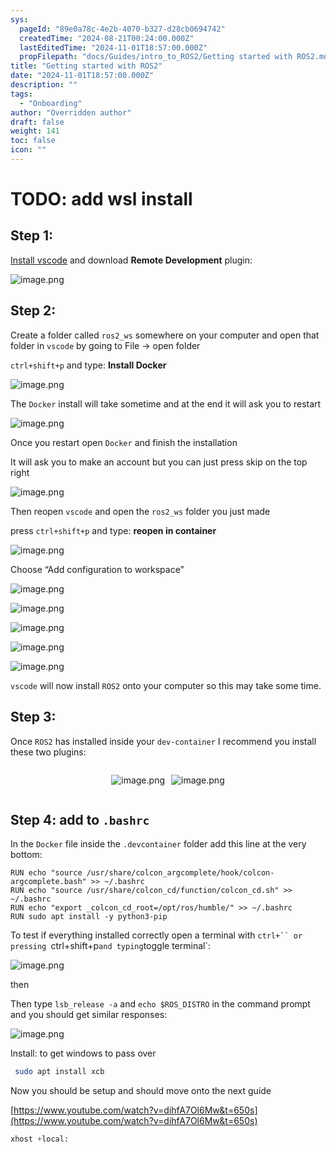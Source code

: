 ```yaml
---
sys:
  pageId: "89e0a78c-4e2b-4070-b327-d28cb0694742"
  createdTime: "2024-08-21T00:24:00.000Z"
  lastEditedTime: "2024-11-01T18:57:00.000Z"
  propFilepath: "docs/Guides/intro_to_ROS2/Getting started with ROS2.md"
title: "Getting started with ROS2"
date: "2024-11-01T18:57:00.000Z"
description: ""
tags:
  - "Onboarding"
author: "Overridden author"
draft: false
weight: 141
toc: false
icon: ""
---
```


# TODO: add wsl install

## Step 1:

[Install vscode](https://code.visualstudio.com/download) and download **Remote Development** plugin:

![image.png](https://prod-files-secure.s3.us-west-2.amazonaws.com/d518164a-d88e-44d1-a4ee-3adb3bd8bce0/efb52993-1881-4a40-b95e-6f020334f022/image.png?X-Amz-Algorithm=AWS4-HMAC-SHA256&X-Amz-Content-Sha256=UNSIGNED-PAYLOAD&X-Amz-Credential=ASIAZI2LB466VOZB2UOW%2F20250330%2Fus-west-2%2Fs3%2Faws4_request&X-Amz-Date=20250330T022437Z&X-Amz-Expires=3600&X-Amz-Security-Token=IQoJb3JpZ2luX2VjEBoaCXVzLXdlc3QtMiJGMEQCIB2eg%2FZgyRiZU7uUvDLI5c5idKmIR4Bimt7L6ImK0WgeAiBw06INZU99PEMZg8%2B9Kzhvt%2FbR3HRv6fvxh4r8gl51kCqIBAiD%2F%2F%2F%2F%2F%2F%2F%2F%2F%2F8BEAAaDDYzNzQyMzE4MzgwNSIMBejYLf34OPfLgW7OKtwDzYUkFqiDrCANG251XeAiRi%2B7amlbUl%2FPggHdXPvrAnuhe4X5Bunoa4doIEmlP17ozacPVT%2FMKWN41sUD%2BCf83F30ADXpavKpdsCHprhilrT%2BOLy97OyJ%2F2K28aUeCSr9lP3fOW84hOczs4uOBpewLdROWjtZkRdEfa2p%2FRaFPOZqKp%2BhuJloqfGMOJq%2FEYhwfGqZ1Rvo12c0IHXpIJCt6Cyt%2FuyIwdxTIR77pN1zeTCNh3s6O0VHz94z2nme%2BbnLG8mytH%2B0sk%2FC8LNMO9Zw289kddF4PBvBYjF2ZnX1vTp%2B4ak33C9xsXGfWxpfyZ8FEDgngDDfov92OtDMrpXHhMDucMznTtYqmstZn6RKZ7VgBuaM3x85V8rE7o7YpIg%2B5%2FauiS2wEXaEtqixWb3cjVhP8Cgzj0haLxCHOsbYUhkjCAD2XXwhOjiSZUY%2Fi3GNKE%2Fmk3f2nIL4NIXyiRsEQZJV3wgx2xWddsV%2FknNbnzocWcTaIJKj2VEvVaL5PtR2geS30XXtlpJMiD9eyF2Ibo2BAGiXbPArBtXryW8eQ7eAn9F9sPDTx5Ey%2BSgzti8g7AjgPJ25vGDyXtT%2B7s3PQ6GaNIFvR9RXb0fkG5ZLruwCj0sWS%2FpsU8pEBoMwl9GivwY6pgGFQOfA8%2Fy09M%2BnrXJNwgFe%2Bztea9hKyxUZBNoAURUvfIQeUn8zBxYwJfCWyWlyWRcLvcCv3hteK8EAfQPi5qt72yPxQjm9bCI%2BxuvaaRxt8M%2B3z5cq7AZ1%2F0NjTQKZaVnOJQn8cCbwpdXJUWFhdam0k8ctIoho%2Bo1i6TwDzqtnD2G2KPHKT4UonQ2FksJcITyZqW3vDn5eKO1Ymu50%2FoMp3YnKqpbe&X-Amz-Signature=6709bfc9c695152a2afc6b3bb46183f04fac88de83463fa1b9c8a75a30ab2e12&X-Amz-SignedHeaders=host&x-id=GetObject)

## Step 2:

Create a folder called `ros2_ws` somewhere on your computer and open that folder in `vscode` by going to File → open folder 

`ctrl+shift+p` and type: **Install Docker**

![image.png](https://prod-files-secure.s3.us-west-2.amazonaws.com/d518164a-d88e-44d1-a4ee-3adb3bd8bce0/2269dc0e-1cd5-47ff-bceb-c04ad9b2eab0/image.png?X-Amz-Algorithm=AWS4-HMAC-SHA256&X-Amz-Content-Sha256=UNSIGNED-PAYLOAD&X-Amz-Credential=ASIAZI2LB466VOZB2UOW%2F20250330%2Fus-west-2%2Fs3%2Faws4_request&X-Amz-Date=20250330T022438Z&X-Amz-Expires=3600&X-Amz-Security-Token=IQoJb3JpZ2luX2VjEBoaCXVzLXdlc3QtMiJGMEQCIB2eg%2FZgyRiZU7uUvDLI5c5idKmIR4Bimt7L6ImK0WgeAiBw06INZU99PEMZg8%2B9Kzhvt%2FbR3HRv6fvxh4r8gl51kCqIBAiD%2F%2F%2F%2F%2F%2F%2F%2F%2F%2F8BEAAaDDYzNzQyMzE4MzgwNSIMBejYLf34OPfLgW7OKtwDzYUkFqiDrCANG251XeAiRi%2B7amlbUl%2FPggHdXPvrAnuhe4X5Bunoa4doIEmlP17ozacPVT%2FMKWN41sUD%2BCf83F30ADXpavKpdsCHprhilrT%2BOLy97OyJ%2F2K28aUeCSr9lP3fOW84hOczs4uOBpewLdROWjtZkRdEfa2p%2FRaFPOZqKp%2BhuJloqfGMOJq%2FEYhwfGqZ1Rvo12c0IHXpIJCt6Cyt%2FuyIwdxTIR77pN1zeTCNh3s6O0VHz94z2nme%2BbnLG8mytH%2B0sk%2FC8LNMO9Zw289kddF4PBvBYjF2ZnX1vTp%2B4ak33C9xsXGfWxpfyZ8FEDgngDDfov92OtDMrpXHhMDucMznTtYqmstZn6RKZ7VgBuaM3x85V8rE7o7YpIg%2B5%2FauiS2wEXaEtqixWb3cjVhP8Cgzj0haLxCHOsbYUhkjCAD2XXwhOjiSZUY%2Fi3GNKE%2Fmk3f2nIL4NIXyiRsEQZJV3wgx2xWddsV%2FknNbnzocWcTaIJKj2VEvVaL5PtR2geS30XXtlpJMiD9eyF2Ibo2BAGiXbPArBtXryW8eQ7eAn9F9sPDTx5Ey%2BSgzti8g7AjgPJ25vGDyXtT%2B7s3PQ6GaNIFvR9RXb0fkG5ZLruwCj0sWS%2FpsU8pEBoMwl9GivwY6pgGFQOfA8%2Fy09M%2BnrXJNwgFe%2Bztea9hKyxUZBNoAURUvfIQeUn8zBxYwJfCWyWlyWRcLvcCv3hteK8EAfQPi5qt72yPxQjm9bCI%2BxuvaaRxt8M%2B3z5cq7AZ1%2F0NjTQKZaVnOJQn8cCbwpdXJUWFhdam0k8ctIoho%2Bo1i6TwDzqtnD2G2KPHKT4UonQ2FksJcITyZqW3vDn5eKO1Ymu50%2FoMp3YnKqpbe&X-Amz-Signature=601867f1542ff05190cf80ce95f20ba66f5817a2255258e5697a4b6742fcec05&X-Amz-SignedHeaders=host&x-id=GetObject)

The `Docker` install will take sometime and at the end it will ask you to restart

![image.png](https://prod-files-secure.s3.us-west-2.amazonaws.com/d518164a-d88e-44d1-a4ee-3adb3bd8bce0/ed233f78-be33-4b1f-b89c-9c346c0e961e/image.png?X-Amz-Algorithm=AWS4-HMAC-SHA256&X-Amz-Content-Sha256=UNSIGNED-PAYLOAD&X-Amz-Credential=ASIAZI2LB466VOZB2UOW%2F20250330%2Fus-west-2%2Fs3%2Faws4_request&X-Amz-Date=20250330T022438Z&X-Amz-Expires=3600&X-Amz-Security-Token=IQoJb3JpZ2luX2VjEBoaCXVzLXdlc3QtMiJGMEQCIB2eg%2FZgyRiZU7uUvDLI5c5idKmIR4Bimt7L6ImK0WgeAiBw06INZU99PEMZg8%2B9Kzhvt%2FbR3HRv6fvxh4r8gl51kCqIBAiD%2F%2F%2F%2F%2F%2F%2F%2F%2F%2F8BEAAaDDYzNzQyMzE4MzgwNSIMBejYLf34OPfLgW7OKtwDzYUkFqiDrCANG251XeAiRi%2B7amlbUl%2FPggHdXPvrAnuhe4X5Bunoa4doIEmlP17ozacPVT%2FMKWN41sUD%2BCf83F30ADXpavKpdsCHprhilrT%2BOLy97OyJ%2F2K28aUeCSr9lP3fOW84hOczs4uOBpewLdROWjtZkRdEfa2p%2FRaFPOZqKp%2BhuJloqfGMOJq%2FEYhwfGqZ1Rvo12c0IHXpIJCt6Cyt%2FuyIwdxTIR77pN1zeTCNh3s6O0VHz94z2nme%2BbnLG8mytH%2B0sk%2FC8LNMO9Zw289kddF4PBvBYjF2ZnX1vTp%2B4ak33C9xsXGfWxpfyZ8FEDgngDDfov92OtDMrpXHhMDucMznTtYqmstZn6RKZ7VgBuaM3x85V8rE7o7YpIg%2B5%2FauiS2wEXaEtqixWb3cjVhP8Cgzj0haLxCHOsbYUhkjCAD2XXwhOjiSZUY%2Fi3GNKE%2Fmk3f2nIL4NIXyiRsEQZJV3wgx2xWddsV%2FknNbnzocWcTaIJKj2VEvVaL5PtR2geS30XXtlpJMiD9eyF2Ibo2BAGiXbPArBtXryW8eQ7eAn9F9sPDTx5Ey%2BSgzti8g7AjgPJ25vGDyXtT%2B7s3PQ6GaNIFvR9RXb0fkG5ZLruwCj0sWS%2FpsU8pEBoMwl9GivwY6pgGFQOfA8%2Fy09M%2BnrXJNwgFe%2Bztea9hKyxUZBNoAURUvfIQeUn8zBxYwJfCWyWlyWRcLvcCv3hteK8EAfQPi5qt72yPxQjm9bCI%2BxuvaaRxt8M%2B3z5cq7AZ1%2F0NjTQKZaVnOJQn8cCbwpdXJUWFhdam0k8ctIoho%2Bo1i6TwDzqtnD2G2KPHKT4UonQ2FksJcITyZqW3vDn5eKO1Ymu50%2FoMp3YnKqpbe&X-Amz-Signature=221f4e7f816a129e0216afb168d0ace5dd24979339ec1c00f73442f185835056&X-Amz-SignedHeaders=host&x-id=GetObject)

Once you restart open `Docker` and finish the installation

It will ask you to make an account but you can just press skip on the top right

![image.png](https://prod-files-secure.s3.us-west-2.amazonaws.com/d518164a-d88e-44d1-a4ee-3adb3bd8bce0/21010ad9-1659-4fd9-9f59-9932a09b2a3d/image.png?X-Amz-Algorithm=AWS4-HMAC-SHA256&X-Amz-Content-Sha256=UNSIGNED-PAYLOAD&X-Amz-Credential=ASIAZI2LB466VOZB2UOW%2F20250330%2Fus-west-2%2Fs3%2Faws4_request&X-Amz-Date=20250330T022438Z&X-Amz-Expires=3600&X-Amz-Security-Token=IQoJb3JpZ2luX2VjEBoaCXVzLXdlc3QtMiJGMEQCIB2eg%2FZgyRiZU7uUvDLI5c5idKmIR4Bimt7L6ImK0WgeAiBw06INZU99PEMZg8%2B9Kzhvt%2FbR3HRv6fvxh4r8gl51kCqIBAiD%2F%2F%2F%2F%2F%2F%2F%2F%2F%2F8BEAAaDDYzNzQyMzE4MzgwNSIMBejYLf34OPfLgW7OKtwDzYUkFqiDrCANG251XeAiRi%2B7amlbUl%2FPggHdXPvrAnuhe4X5Bunoa4doIEmlP17ozacPVT%2FMKWN41sUD%2BCf83F30ADXpavKpdsCHprhilrT%2BOLy97OyJ%2F2K28aUeCSr9lP3fOW84hOczs4uOBpewLdROWjtZkRdEfa2p%2FRaFPOZqKp%2BhuJloqfGMOJq%2FEYhwfGqZ1Rvo12c0IHXpIJCt6Cyt%2FuyIwdxTIR77pN1zeTCNh3s6O0VHz94z2nme%2BbnLG8mytH%2B0sk%2FC8LNMO9Zw289kddF4PBvBYjF2ZnX1vTp%2B4ak33C9xsXGfWxpfyZ8FEDgngDDfov92OtDMrpXHhMDucMznTtYqmstZn6RKZ7VgBuaM3x85V8rE7o7YpIg%2B5%2FauiS2wEXaEtqixWb3cjVhP8Cgzj0haLxCHOsbYUhkjCAD2XXwhOjiSZUY%2Fi3GNKE%2Fmk3f2nIL4NIXyiRsEQZJV3wgx2xWddsV%2FknNbnzocWcTaIJKj2VEvVaL5PtR2geS30XXtlpJMiD9eyF2Ibo2BAGiXbPArBtXryW8eQ7eAn9F9sPDTx5Ey%2BSgzti8g7AjgPJ25vGDyXtT%2B7s3PQ6GaNIFvR9RXb0fkG5ZLruwCj0sWS%2FpsU8pEBoMwl9GivwY6pgGFQOfA8%2Fy09M%2BnrXJNwgFe%2Bztea9hKyxUZBNoAURUvfIQeUn8zBxYwJfCWyWlyWRcLvcCv3hteK8EAfQPi5qt72yPxQjm9bCI%2BxuvaaRxt8M%2B3z5cq7AZ1%2F0NjTQKZaVnOJQn8cCbwpdXJUWFhdam0k8ctIoho%2Bo1i6TwDzqtnD2G2KPHKT4UonQ2FksJcITyZqW3vDn5eKO1Ymu50%2FoMp3YnKqpbe&X-Amz-Signature=f93fc1b82e7016f66c546a8e585c8a377f7b7ad22e769bc7a86e6e3f7315540a&X-Amz-SignedHeaders=host&x-id=GetObject)

Then reopen `vscode` and open the `ros2_ws` folder you just made

press `ctrl+shift+p` and type: **reopen in container**

![image.png](https://prod-files-secure.s3.us-west-2.amazonaws.com/d518164a-d88e-44d1-a4ee-3adb3bd8bce0/4e93b8c2-41ad-488c-8095-c74205196118/image.png?X-Amz-Algorithm=AWS4-HMAC-SHA256&X-Amz-Content-Sha256=UNSIGNED-PAYLOAD&X-Amz-Credential=ASIAZI2LB466VOZB2UOW%2F20250330%2Fus-west-2%2Fs3%2Faws4_request&X-Amz-Date=20250330T022438Z&X-Amz-Expires=3600&X-Amz-Security-Token=IQoJb3JpZ2luX2VjEBoaCXVzLXdlc3QtMiJGMEQCIB2eg%2FZgyRiZU7uUvDLI5c5idKmIR4Bimt7L6ImK0WgeAiBw06INZU99PEMZg8%2B9Kzhvt%2FbR3HRv6fvxh4r8gl51kCqIBAiD%2F%2F%2F%2F%2F%2F%2F%2F%2F%2F8BEAAaDDYzNzQyMzE4MzgwNSIMBejYLf34OPfLgW7OKtwDzYUkFqiDrCANG251XeAiRi%2B7amlbUl%2FPggHdXPvrAnuhe4X5Bunoa4doIEmlP17ozacPVT%2FMKWN41sUD%2BCf83F30ADXpavKpdsCHprhilrT%2BOLy97OyJ%2F2K28aUeCSr9lP3fOW84hOczs4uOBpewLdROWjtZkRdEfa2p%2FRaFPOZqKp%2BhuJloqfGMOJq%2FEYhwfGqZ1Rvo12c0IHXpIJCt6Cyt%2FuyIwdxTIR77pN1zeTCNh3s6O0VHz94z2nme%2BbnLG8mytH%2B0sk%2FC8LNMO9Zw289kddF4PBvBYjF2ZnX1vTp%2B4ak33C9xsXGfWxpfyZ8FEDgngDDfov92OtDMrpXHhMDucMznTtYqmstZn6RKZ7VgBuaM3x85V8rE7o7YpIg%2B5%2FauiS2wEXaEtqixWb3cjVhP8Cgzj0haLxCHOsbYUhkjCAD2XXwhOjiSZUY%2Fi3GNKE%2Fmk3f2nIL4NIXyiRsEQZJV3wgx2xWddsV%2FknNbnzocWcTaIJKj2VEvVaL5PtR2geS30XXtlpJMiD9eyF2Ibo2BAGiXbPArBtXryW8eQ7eAn9F9sPDTx5Ey%2BSgzti8g7AjgPJ25vGDyXtT%2B7s3PQ6GaNIFvR9RXb0fkG5ZLruwCj0sWS%2FpsU8pEBoMwl9GivwY6pgGFQOfA8%2Fy09M%2BnrXJNwgFe%2Bztea9hKyxUZBNoAURUvfIQeUn8zBxYwJfCWyWlyWRcLvcCv3hteK8EAfQPi5qt72yPxQjm9bCI%2BxuvaaRxt8M%2B3z5cq7AZ1%2F0NjTQKZaVnOJQn8cCbwpdXJUWFhdam0k8ctIoho%2Bo1i6TwDzqtnD2G2KPHKT4UonQ2FksJcITyZqW3vDn5eKO1Ymu50%2FoMp3YnKqpbe&X-Amz-Signature=b33b7f94c1323797213fdc6078a34b38e7bd53c0b1f09b1d93960d960b425e57&X-Amz-SignedHeaders=host&x-id=GetObject)

Choose “Add configuration to workspace”

![image.png](https://prod-files-secure.s3.us-west-2.amazonaws.com/d518164a-d88e-44d1-a4ee-3adb3bd8bce0/9560b282-5060-4989-ba37-97e7b2c22476/image.png?X-Amz-Algorithm=AWS4-HMAC-SHA256&X-Amz-Content-Sha256=UNSIGNED-PAYLOAD&X-Amz-Credential=ASIAZI2LB466VOZB2UOW%2F20250330%2Fus-west-2%2Fs3%2Faws4_request&X-Amz-Date=20250330T022438Z&X-Amz-Expires=3600&X-Amz-Security-Token=IQoJb3JpZ2luX2VjEBoaCXVzLXdlc3QtMiJGMEQCIB2eg%2FZgyRiZU7uUvDLI5c5idKmIR4Bimt7L6ImK0WgeAiBw06INZU99PEMZg8%2B9Kzhvt%2FbR3HRv6fvxh4r8gl51kCqIBAiD%2F%2F%2F%2F%2F%2F%2F%2F%2F%2F8BEAAaDDYzNzQyMzE4MzgwNSIMBejYLf34OPfLgW7OKtwDzYUkFqiDrCANG251XeAiRi%2B7amlbUl%2FPggHdXPvrAnuhe4X5Bunoa4doIEmlP17ozacPVT%2FMKWN41sUD%2BCf83F30ADXpavKpdsCHprhilrT%2BOLy97OyJ%2F2K28aUeCSr9lP3fOW84hOczs4uOBpewLdROWjtZkRdEfa2p%2FRaFPOZqKp%2BhuJloqfGMOJq%2FEYhwfGqZ1Rvo12c0IHXpIJCt6Cyt%2FuyIwdxTIR77pN1zeTCNh3s6O0VHz94z2nme%2BbnLG8mytH%2B0sk%2FC8LNMO9Zw289kddF4PBvBYjF2ZnX1vTp%2B4ak33C9xsXGfWxpfyZ8FEDgngDDfov92OtDMrpXHhMDucMznTtYqmstZn6RKZ7VgBuaM3x85V8rE7o7YpIg%2B5%2FauiS2wEXaEtqixWb3cjVhP8Cgzj0haLxCHOsbYUhkjCAD2XXwhOjiSZUY%2Fi3GNKE%2Fmk3f2nIL4NIXyiRsEQZJV3wgx2xWddsV%2FknNbnzocWcTaIJKj2VEvVaL5PtR2geS30XXtlpJMiD9eyF2Ibo2BAGiXbPArBtXryW8eQ7eAn9F9sPDTx5Ey%2BSgzti8g7AjgPJ25vGDyXtT%2B7s3PQ6GaNIFvR9RXb0fkG5ZLruwCj0sWS%2FpsU8pEBoMwl9GivwY6pgGFQOfA8%2Fy09M%2BnrXJNwgFe%2Bztea9hKyxUZBNoAURUvfIQeUn8zBxYwJfCWyWlyWRcLvcCv3hteK8EAfQPi5qt72yPxQjm9bCI%2BxuvaaRxt8M%2B3z5cq7AZ1%2F0NjTQKZaVnOJQn8cCbwpdXJUWFhdam0k8ctIoho%2Bo1i6TwDzqtnD2G2KPHKT4UonQ2FksJcITyZqW3vDn5eKO1Ymu50%2FoMp3YnKqpbe&X-Amz-Signature=abc6cd799334eabce42fb189b18436a09d0dc1b8356167420c0f820d56f97474&X-Amz-SignedHeaders=host&x-id=GetObject)

![image.png](https://prod-files-secure.s3.us-west-2.amazonaws.com/d518164a-d88e-44d1-a4ee-3adb3bd8bce0/2ee63f81-886b-48e8-a553-dc6e5eac99e4/image.png?X-Amz-Algorithm=AWS4-HMAC-SHA256&X-Amz-Content-Sha256=UNSIGNED-PAYLOAD&X-Amz-Credential=ASIAZI2LB466VOZB2UOW%2F20250330%2Fus-west-2%2Fs3%2Faws4_request&X-Amz-Date=20250330T022437Z&X-Amz-Expires=3600&X-Amz-Security-Token=IQoJb3JpZ2luX2VjEBoaCXVzLXdlc3QtMiJGMEQCIB2eg%2FZgyRiZU7uUvDLI5c5idKmIR4Bimt7L6ImK0WgeAiBw06INZU99PEMZg8%2B9Kzhvt%2FbR3HRv6fvxh4r8gl51kCqIBAiD%2F%2F%2F%2F%2F%2F%2F%2F%2F%2F8BEAAaDDYzNzQyMzE4MzgwNSIMBejYLf34OPfLgW7OKtwDzYUkFqiDrCANG251XeAiRi%2B7amlbUl%2FPggHdXPvrAnuhe4X5Bunoa4doIEmlP17ozacPVT%2FMKWN41sUD%2BCf83F30ADXpavKpdsCHprhilrT%2BOLy97OyJ%2F2K28aUeCSr9lP3fOW84hOczs4uOBpewLdROWjtZkRdEfa2p%2FRaFPOZqKp%2BhuJloqfGMOJq%2FEYhwfGqZ1Rvo12c0IHXpIJCt6Cyt%2FuyIwdxTIR77pN1zeTCNh3s6O0VHz94z2nme%2BbnLG8mytH%2B0sk%2FC8LNMO9Zw289kddF4PBvBYjF2ZnX1vTp%2B4ak33C9xsXGfWxpfyZ8FEDgngDDfov92OtDMrpXHhMDucMznTtYqmstZn6RKZ7VgBuaM3x85V8rE7o7YpIg%2B5%2FauiS2wEXaEtqixWb3cjVhP8Cgzj0haLxCHOsbYUhkjCAD2XXwhOjiSZUY%2Fi3GNKE%2Fmk3f2nIL4NIXyiRsEQZJV3wgx2xWddsV%2FknNbnzocWcTaIJKj2VEvVaL5PtR2geS30XXtlpJMiD9eyF2Ibo2BAGiXbPArBtXryW8eQ7eAn9F9sPDTx5Ey%2BSgzti8g7AjgPJ25vGDyXtT%2B7s3PQ6GaNIFvR9RXb0fkG5ZLruwCj0sWS%2FpsU8pEBoMwl9GivwY6pgGFQOfA8%2Fy09M%2BnrXJNwgFe%2Bztea9hKyxUZBNoAURUvfIQeUn8zBxYwJfCWyWlyWRcLvcCv3hteK8EAfQPi5qt72yPxQjm9bCI%2BxuvaaRxt8M%2B3z5cq7AZ1%2F0NjTQKZaVnOJQn8cCbwpdXJUWFhdam0k8ctIoho%2Bo1i6TwDzqtnD2G2KPHKT4UonQ2FksJcITyZqW3vDn5eKO1Ymu50%2FoMp3YnKqpbe&X-Amz-Signature=b4faf4d236c068a09ba53d52b00f6506a14e17afa4afbacd5eaaa4213a676470&X-Amz-SignedHeaders=host&x-id=GetObject)

![image.png](https://prod-files-secure.s3.us-west-2.amazonaws.com/d518164a-d88e-44d1-a4ee-3adb3bd8bce0/ae1580b2-b048-407e-aed9-b584224a7a04/image.png?X-Amz-Algorithm=AWS4-HMAC-SHA256&X-Amz-Content-Sha256=UNSIGNED-PAYLOAD&X-Amz-Credential=ASIAZI2LB466VOZB2UOW%2F20250330%2Fus-west-2%2Fs3%2Faws4_request&X-Amz-Date=20250330T022438Z&X-Amz-Expires=3600&X-Amz-Security-Token=IQoJb3JpZ2luX2VjEBoaCXVzLXdlc3QtMiJGMEQCIB2eg%2FZgyRiZU7uUvDLI5c5idKmIR4Bimt7L6ImK0WgeAiBw06INZU99PEMZg8%2B9Kzhvt%2FbR3HRv6fvxh4r8gl51kCqIBAiD%2F%2F%2F%2F%2F%2F%2F%2F%2F%2F8BEAAaDDYzNzQyMzE4MzgwNSIMBejYLf34OPfLgW7OKtwDzYUkFqiDrCANG251XeAiRi%2B7amlbUl%2FPggHdXPvrAnuhe4X5Bunoa4doIEmlP17ozacPVT%2FMKWN41sUD%2BCf83F30ADXpavKpdsCHprhilrT%2BOLy97OyJ%2F2K28aUeCSr9lP3fOW84hOczs4uOBpewLdROWjtZkRdEfa2p%2FRaFPOZqKp%2BhuJloqfGMOJq%2FEYhwfGqZ1Rvo12c0IHXpIJCt6Cyt%2FuyIwdxTIR77pN1zeTCNh3s6O0VHz94z2nme%2BbnLG8mytH%2B0sk%2FC8LNMO9Zw289kddF4PBvBYjF2ZnX1vTp%2B4ak33C9xsXGfWxpfyZ8FEDgngDDfov92OtDMrpXHhMDucMznTtYqmstZn6RKZ7VgBuaM3x85V8rE7o7YpIg%2B5%2FauiS2wEXaEtqixWb3cjVhP8Cgzj0haLxCHOsbYUhkjCAD2XXwhOjiSZUY%2Fi3GNKE%2Fmk3f2nIL4NIXyiRsEQZJV3wgx2xWddsV%2FknNbnzocWcTaIJKj2VEvVaL5PtR2geS30XXtlpJMiD9eyF2Ibo2BAGiXbPArBtXryW8eQ7eAn9F9sPDTx5Ey%2BSgzti8g7AjgPJ25vGDyXtT%2B7s3PQ6GaNIFvR9RXb0fkG5ZLruwCj0sWS%2FpsU8pEBoMwl9GivwY6pgGFQOfA8%2Fy09M%2BnrXJNwgFe%2Bztea9hKyxUZBNoAURUvfIQeUn8zBxYwJfCWyWlyWRcLvcCv3hteK8EAfQPi5qt72yPxQjm9bCI%2BxuvaaRxt8M%2B3z5cq7AZ1%2F0NjTQKZaVnOJQn8cCbwpdXJUWFhdam0k8ctIoho%2Bo1i6TwDzqtnD2G2KPHKT4UonQ2FksJcITyZqW3vDn5eKO1Ymu50%2FoMp3YnKqpbe&X-Amz-Signature=9718ef41431a7ebd5119fdf6cdad7f80feba8445de582f519b11f768c7e1c7e9&X-Amz-SignedHeaders=host&x-id=GetObject)

![image.png](https://prod-files-secure.s3.us-west-2.amazonaws.com/d518164a-d88e-44d1-a4ee-3adb3bd8bce0/53255b28-f75e-430f-b9e3-c0ac8577e42b/image.png?X-Amz-Algorithm=AWS4-HMAC-SHA256&X-Amz-Content-Sha256=UNSIGNED-PAYLOAD&X-Amz-Credential=ASIAZI2LB466VOZB2UOW%2F20250330%2Fus-west-2%2Fs3%2Faws4_request&X-Amz-Date=20250330T022437Z&X-Amz-Expires=3600&X-Amz-Security-Token=IQoJb3JpZ2luX2VjEBoaCXVzLXdlc3QtMiJGMEQCIB2eg%2FZgyRiZU7uUvDLI5c5idKmIR4Bimt7L6ImK0WgeAiBw06INZU99PEMZg8%2B9Kzhvt%2FbR3HRv6fvxh4r8gl51kCqIBAiD%2F%2F%2F%2F%2F%2F%2F%2F%2F%2F8BEAAaDDYzNzQyMzE4MzgwNSIMBejYLf34OPfLgW7OKtwDzYUkFqiDrCANG251XeAiRi%2B7amlbUl%2FPggHdXPvrAnuhe4X5Bunoa4doIEmlP17ozacPVT%2FMKWN41sUD%2BCf83F30ADXpavKpdsCHprhilrT%2BOLy97OyJ%2F2K28aUeCSr9lP3fOW84hOczs4uOBpewLdROWjtZkRdEfa2p%2FRaFPOZqKp%2BhuJloqfGMOJq%2FEYhwfGqZ1Rvo12c0IHXpIJCt6Cyt%2FuyIwdxTIR77pN1zeTCNh3s6O0VHz94z2nme%2BbnLG8mytH%2B0sk%2FC8LNMO9Zw289kddF4PBvBYjF2ZnX1vTp%2B4ak33C9xsXGfWxpfyZ8FEDgngDDfov92OtDMrpXHhMDucMznTtYqmstZn6RKZ7VgBuaM3x85V8rE7o7YpIg%2B5%2FauiS2wEXaEtqixWb3cjVhP8Cgzj0haLxCHOsbYUhkjCAD2XXwhOjiSZUY%2Fi3GNKE%2Fmk3f2nIL4NIXyiRsEQZJV3wgx2xWddsV%2FknNbnzocWcTaIJKj2VEvVaL5PtR2geS30XXtlpJMiD9eyF2Ibo2BAGiXbPArBtXryW8eQ7eAn9F9sPDTx5Ey%2BSgzti8g7AjgPJ25vGDyXtT%2B7s3PQ6GaNIFvR9RXb0fkG5ZLruwCj0sWS%2FpsU8pEBoMwl9GivwY6pgGFQOfA8%2Fy09M%2BnrXJNwgFe%2Bztea9hKyxUZBNoAURUvfIQeUn8zBxYwJfCWyWlyWRcLvcCv3hteK8EAfQPi5qt72yPxQjm9bCI%2BxuvaaRxt8M%2B3z5cq7AZ1%2F0NjTQKZaVnOJQn8cCbwpdXJUWFhdam0k8ctIoho%2Bo1i6TwDzqtnD2G2KPHKT4UonQ2FksJcITyZqW3vDn5eKO1Ymu50%2FoMp3YnKqpbe&X-Amz-Signature=f4231c9bba82e3f0ee91889849dd205713ed58606e5a6bca04edee3fc2320c0d&X-Amz-SignedHeaders=host&x-id=GetObject)

![image.png](https://prod-files-secure.s3.us-west-2.amazonaws.com/d518164a-d88e-44d1-a4ee-3adb3bd8bce0/7c562767-5af9-4ffb-97d1-327bcdf4ee00/image.png?X-Amz-Algorithm=AWS4-HMAC-SHA256&X-Amz-Content-Sha256=UNSIGNED-PAYLOAD&X-Amz-Credential=ASIAZI2LB466VOZB2UOW%2F20250330%2Fus-west-2%2Fs3%2Faws4_request&X-Amz-Date=20250330T022438Z&X-Amz-Expires=3600&X-Amz-Security-Token=IQoJb3JpZ2luX2VjEBoaCXVzLXdlc3QtMiJGMEQCIB2eg%2FZgyRiZU7uUvDLI5c5idKmIR4Bimt7L6ImK0WgeAiBw06INZU99PEMZg8%2B9Kzhvt%2FbR3HRv6fvxh4r8gl51kCqIBAiD%2F%2F%2F%2F%2F%2F%2F%2F%2F%2F8BEAAaDDYzNzQyMzE4MzgwNSIMBejYLf34OPfLgW7OKtwDzYUkFqiDrCANG251XeAiRi%2B7amlbUl%2FPggHdXPvrAnuhe4X5Bunoa4doIEmlP17ozacPVT%2FMKWN41sUD%2BCf83F30ADXpavKpdsCHprhilrT%2BOLy97OyJ%2F2K28aUeCSr9lP3fOW84hOczs4uOBpewLdROWjtZkRdEfa2p%2FRaFPOZqKp%2BhuJloqfGMOJq%2FEYhwfGqZ1Rvo12c0IHXpIJCt6Cyt%2FuyIwdxTIR77pN1zeTCNh3s6O0VHz94z2nme%2BbnLG8mytH%2B0sk%2FC8LNMO9Zw289kddF4PBvBYjF2ZnX1vTp%2B4ak33C9xsXGfWxpfyZ8FEDgngDDfov92OtDMrpXHhMDucMznTtYqmstZn6RKZ7VgBuaM3x85V8rE7o7YpIg%2B5%2FauiS2wEXaEtqixWb3cjVhP8Cgzj0haLxCHOsbYUhkjCAD2XXwhOjiSZUY%2Fi3GNKE%2Fmk3f2nIL4NIXyiRsEQZJV3wgx2xWddsV%2FknNbnzocWcTaIJKj2VEvVaL5PtR2geS30XXtlpJMiD9eyF2Ibo2BAGiXbPArBtXryW8eQ7eAn9F9sPDTx5Ey%2BSgzti8g7AjgPJ25vGDyXtT%2B7s3PQ6GaNIFvR9RXb0fkG5ZLruwCj0sWS%2FpsU8pEBoMwl9GivwY6pgGFQOfA8%2Fy09M%2BnrXJNwgFe%2Bztea9hKyxUZBNoAURUvfIQeUn8zBxYwJfCWyWlyWRcLvcCv3hteK8EAfQPi5qt72yPxQjm9bCI%2BxuvaaRxt8M%2B3z5cq7AZ1%2F0NjTQKZaVnOJQn8cCbwpdXJUWFhdam0k8ctIoho%2Bo1i6TwDzqtnD2G2KPHKT4UonQ2FksJcITyZqW3vDn5eKO1Ymu50%2FoMp3YnKqpbe&X-Amz-Signature=6e1f6c3474f89ab5a6a3e97221917d31c1ef5f37351dc6bd0a6ec3c9d6379c66&X-Amz-SignedHeaders=host&x-id=GetObject)

`vscode` will now install `ROS2` onto your computer so this may take some time.

## Step 3:

Once `ROS2` has installed inside your `dev-container` I recommend you install these two plugins:

<div style="display: flex;flex-direction: row; column-gap:10px; max-width: 630px;justify-content: center;">
<div>

![image.png](https://prod-files-secure.s3.us-west-2.amazonaws.com/d518164a-d88e-44d1-a4ee-3adb3bd8bce0/3fc3d550-5a54-4ba1-ba6b-faa01cdb7369/image.png?X-Amz-Algorithm=AWS4-HMAC-SHA256&X-Amz-Content-Sha256=UNSIGNED-PAYLOAD&X-Amz-Credential=ASIAZI2LB466TU5HSEAG%2F20250330%2Fus-west-2%2Fs3%2Faws4_request&X-Amz-Date=20250330T022440Z&X-Amz-Expires=3600&X-Amz-Security-Token=IQoJb3JpZ2luX2VjEBoaCXVzLXdlc3QtMiJIMEYCIQD5a9dY5iATtced%2FqdemWDkBhbKrazGReiefdR86C2GNgIhAKSA4v7tY5Y0YTBQ2Uijfmzwr7J5j0pNsUkXvOGd4rBNKogECIP%2F%2F%2F%2F%2F%2F%2F%2F%2F%2FwEQABoMNjM3NDIzMTgzODA1IgzO97sqkEG17VO5GOUq3AOCU%2FAxirJbHYNurl9B6cb0zX0nkG1%2Fhj1xpiO1dBckbXuWh1zfaQTnw3lFquOMVqE%2B1BXSw4kyttceP1nWmJLg2lbN5SKAbKPSCLUPQuEFYc1gNEXI0N7etRlsja9v%2BlVPXsumLcP7jKKgy%2BN%2Fb0L4ithbnhhjkjeWFC9SItz8mCoFnF3Ra09fEsXEllu1uFg2kLWikkaAcIcBMeeWmSk1YrIpTDnrTdGyHkBO1IJydWT8IwsZPcWvugirPxkoM8D0M8w3NcBhBMZ5infS8NBz1tOT4EBXcqO5SSZXi%2Bq32Y%2Bf%2Buc2alasGXkXZoAKEUHDvNAi4soI8945IPcf4h6PHdXYfbuYDQ8cnRL6KDVcUAGiZ0YY%2Bl%2BAZkCMN19aBnylLomSwv%2F5Yxt1WiyLrXINHkHsj272ONgHgLVQFdOPAfHSG7XBTHCbDB130SOHVB53jdQqoseo27Gg3GmL99tC6JBWao7RXbjUwhyZHKXY3CXLmBwTAtYwAlwEIbkQRYyE%2B3eBvnemvHaZKygGk38sZHBt8xMI%2BUPym5vbf5tcyN%2F4MUPpf5m4cMCkaDlfU9Rg%2Bc5ZuiWjPuksqmotWQOxu7AFhVhXETe1kfKsnzYCQNmuOUvAR07pPmyURDDM0KK%2FBjqkAVbSFVCS1uar%2FmWdwpd0CzSnH7NaC2j2vAamG8I7SJHPQJr5FILvPn3maf34u%2BXO4fwaJeU4I7KuZTCcSU2dOA%2Bwb0FaEyKPWQzGaWbu5GlQvk1EzZlTU7hsZGFDUm6BYhfYSQCPW5bL%2BLnqwvQ%2FK1gkeLiQTWyjN1rissyBeqpXzUTOUfqvzqPWO7CClElzaC21DqeJ%2FBw5x6CYm%2BXce%2Fa7Y5ha&X-Amz-Signature=1371d3603f3c3210a9b3be9087547fe65f0ad34d0693cf141941ecb6eec493f0&X-Amz-SignedHeaders=host&x-id=GetObject)

</div>
<div>

![image.png](https://prod-files-secure.s3.us-west-2.amazonaws.com/d518164a-d88e-44d1-a4ee-3adb3bd8bce0/d994cc66-13c2-4093-a5a3-f84cf4601a82/image.png?X-Amz-Algorithm=AWS4-HMAC-SHA256&X-Amz-Content-Sha256=UNSIGNED-PAYLOAD&X-Amz-Credential=ASIAZI2LB466YQDWZAUD%2F20250330%2Fus-west-2%2Fs3%2Faws4_request&X-Amz-Date=20250330T022441Z&X-Amz-Expires=3600&X-Amz-Security-Token=IQoJb3JpZ2luX2VjEBoaCXVzLXdlc3QtMiJHMEUCIQDgdQgJaTrTi%2BaMeW2%2BsrCddQhkyq8gYOIsvkgAeaqowQIgQpUpzzSOyo%2BvLfMvlUaUzCFColMYAgGWX6l2paJt%2Fm8qiAQIg%2F%2F%2F%2F%2F%2F%2F%2F%2F%2F%2FARAAGgw2Mzc0MjMxODM4MDUiDGAH4sV7kfLCiy90QircA6bb0jHr%2B2x2SMN5hs%2F8WJKXC%2BfzHbgfcxq71%2FgyXEGSfX528wLiGY%2BqyWDGoXL5IDXgAeqBgAjL1VU%2FXA96mnlNQPdrX7Q0wpKN%2FSENaUBeCUX4IlM3LcNMmZ9O23q%2FupDR2uSt1IEd0isvsR4bPGOaDqw%2B1l%2B%2BmY8sYderwVnx2THzJTUvg2fOPXQ%2BzsALelMFjGtsrnX4A%2F1h%2B%2BA0N4p%2BmmDRS8BRw1vy0E3A7tH1gYwBwINdAQCQHCWHrJ%2BTORwo%2FG0kIKoN%2Fy1UKG6R4LokICptpAXE8OHUAGlh8XeH8X3BcZji9SHxXlHchQS7jgvBUtA70n6eZodg7YPRFPKZMvWQnDGnILxW10Hi3Jrbcegd0PDj265A631QBw5WeT8gyN4eA8M0LYu1spE0j4QBfNl4zlKprIH3XhCz3XF5OeJtofWNdDdtXzNKursVPKLUbfndD8P8R7WGpvECRa0GrFPBEM39x%2FwRVSD2V3J4JbKbY%2BAIbMorjEhxdD2Y3I%2BLqglSyGJjtxygkDC%2FIttsXyttoF3rdHqlLkN%2BffCwgw4KirFGTUyKupiqmLXbAPu2Aj4mQjGWP8a0I1VpB1mAelktTbGFHKwYmVvrKmD%2BDlNQLYzpYIMBxs6IMKfQor8GOqUBHoN%2Bg4VLXu4EPCoFS6T7SkHJ%2F7CKTRtE2tWb9RTamYmobWtzE%2Fi9sUNAvHE70WJC2OeDicqhTS%2BKBmIdgODzbbt895LrPFytC%2Bi1f74IvtXCOvaEr%2FH2IQs%2BPj%2FSC8%2FP0Zh049l7NDu1%2F62MkPqM1LSCzmqkPc22VvfrZf6wkNxmfoeSSyAWKq3ZkpjBRiEtSqmERv8Lsz6xkXxBhc2PyfiBXGgP&X-Amz-Signature=ad708982c945b409d2e2b6eea1d3c2199bb1b81d5431c2b53440231bde87c454&X-Amz-SignedHeaders=host&x-id=GetObject)

</div>
</div>

## Step 4: add to `.bashrc`

In the `Docker` file inside the `.devcontainer` folder add this line at the very bottom: 

```docker
RUN echo "source /usr/share/colcon_argcomplete/hook/colcon-argcomplete.bash" >> ~/.bashrc
RUN echo "source /usr/share/colcon_cd/function/colcon_cd.sh" >> ~/.bashrc
RUN echo "export _colcon_cd_root=/opt/ros/humble/" >> ~/.bashrc
RUN sudo apt install -y python3-pip 
```

To test if everything installed correctly open a terminal with `ctrl+`` or pressing `ctrl+shift+p` and typing `toggle terminal`:

![image.png](https://prod-files-secure.s3.us-west-2.amazonaws.com/d518164a-d88e-44d1-a4ee-3adb3bd8bce0/6a4943d8-b04e-4c02-9a58-775f3384d1a5/image.png?X-Amz-Algorithm=AWS4-HMAC-SHA256&X-Amz-Content-Sha256=UNSIGNED-PAYLOAD&X-Amz-Credential=ASIAZI2LB466VOZB2UOW%2F20250330%2Fus-west-2%2Fs3%2Faws4_request&X-Amz-Date=20250330T022437Z&X-Amz-Expires=3600&X-Amz-Security-Token=IQoJb3JpZ2luX2VjEBoaCXVzLXdlc3QtMiJGMEQCIB2eg%2FZgyRiZU7uUvDLI5c5idKmIR4Bimt7L6ImK0WgeAiBw06INZU99PEMZg8%2B9Kzhvt%2FbR3HRv6fvxh4r8gl51kCqIBAiD%2F%2F%2F%2F%2F%2F%2F%2F%2F%2F8BEAAaDDYzNzQyMzE4MzgwNSIMBejYLf34OPfLgW7OKtwDzYUkFqiDrCANG251XeAiRi%2B7amlbUl%2FPggHdXPvrAnuhe4X5Bunoa4doIEmlP17ozacPVT%2FMKWN41sUD%2BCf83F30ADXpavKpdsCHprhilrT%2BOLy97OyJ%2F2K28aUeCSr9lP3fOW84hOczs4uOBpewLdROWjtZkRdEfa2p%2FRaFPOZqKp%2BhuJloqfGMOJq%2FEYhwfGqZ1Rvo12c0IHXpIJCt6Cyt%2FuyIwdxTIR77pN1zeTCNh3s6O0VHz94z2nme%2BbnLG8mytH%2B0sk%2FC8LNMO9Zw289kddF4PBvBYjF2ZnX1vTp%2B4ak33C9xsXGfWxpfyZ8FEDgngDDfov92OtDMrpXHhMDucMznTtYqmstZn6RKZ7VgBuaM3x85V8rE7o7YpIg%2B5%2FauiS2wEXaEtqixWb3cjVhP8Cgzj0haLxCHOsbYUhkjCAD2XXwhOjiSZUY%2Fi3GNKE%2Fmk3f2nIL4NIXyiRsEQZJV3wgx2xWddsV%2FknNbnzocWcTaIJKj2VEvVaL5PtR2geS30XXtlpJMiD9eyF2Ibo2BAGiXbPArBtXryW8eQ7eAn9F9sPDTx5Ey%2BSgzti8g7AjgPJ25vGDyXtT%2B7s3PQ6GaNIFvR9RXb0fkG5ZLruwCj0sWS%2FpsU8pEBoMwl9GivwY6pgGFQOfA8%2Fy09M%2BnrXJNwgFe%2Bztea9hKyxUZBNoAURUvfIQeUn8zBxYwJfCWyWlyWRcLvcCv3hteK8EAfQPi5qt72yPxQjm9bCI%2BxuvaaRxt8M%2B3z5cq7AZ1%2F0NjTQKZaVnOJQn8cCbwpdXJUWFhdam0k8ctIoho%2Bo1i6TwDzqtnD2G2KPHKT4UonQ2FksJcITyZqW3vDn5eKO1Ymu50%2FoMp3YnKqpbe&X-Amz-Signature=b228d8d8944dd4c60329cd0ded44bf22cb8889bcc63a1640af242cb473f3dd17&X-Amz-SignedHeaders=host&x-id=GetObject)

then 

Then type `lsb_release -a` and `echo $ROS_DISTRO` in the command prompt and you should get similar responses:

![image.png](https://prod-files-secure.s3.us-west-2.amazonaws.com/d518164a-d88e-44d1-a4ee-3adb3bd8bce0/3e635dec-a805-4e85-8b9e-d000e5b71a4e/image.png?X-Amz-Algorithm=AWS4-HMAC-SHA256&X-Amz-Content-Sha256=UNSIGNED-PAYLOAD&X-Amz-Credential=ASIAZI2LB466VOZB2UOW%2F20250330%2Fus-west-2%2Fs3%2Faws4_request&X-Amz-Date=20250330T022438Z&X-Amz-Expires=3600&X-Amz-Security-Token=IQoJb3JpZ2luX2VjEBoaCXVzLXdlc3QtMiJGMEQCIB2eg%2FZgyRiZU7uUvDLI5c5idKmIR4Bimt7L6ImK0WgeAiBw06INZU99PEMZg8%2B9Kzhvt%2FbR3HRv6fvxh4r8gl51kCqIBAiD%2F%2F%2F%2F%2F%2F%2F%2F%2F%2F8BEAAaDDYzNzQyMzE4MzgwNSIMBejYLf34OPfLgW7OKtwDzYUkFqiDrCANG251XeAiRi%2B7amlbUl%2FPggHdXPvrAnuhe4X5Bunoa4doIEmlP17ozacPVT%2FMKWN41sUD%2BCf83F30ADXpavKpdsCHprhilrT%2BOLy97OyJ%2F2K28aUeCSr9lP3fOW84hOczs4uOBpewLdROWjtZkRdEfa2p%2FRaFPOZqKp%2BhuJloqfGMOJq%2FEYhwfGqZ1Rvo12c0IHXpIJCt6Cyt%2FuyIwdxTIR77pN1zeTCNh3s6O0VHz94z2nme%2BbnLG8mytH%2B0sk%2FC8LNMO9Zw289kddF4PBvBYjF2ZnX1vTp%2B4ak33C9xsXGfWxpfyZ8FEDgngDDfov92OtDMrpXHhMDucMznTtYqmstZn6RKZ7VgBuaM3x85V8rE7o7YpIg%2B5%2FauiS2wEXaEtqixWb3cjVhP8Cgzj0haLxCHOsbYUhkjCAD2XXwhOjiSZUY%2Fi3GNKE%2Fmk3f2nIL4NIXyiRsEQZJV3wgx2xWddsV%2FknNbnzocWcTaIJKj2VEvVaL5PtR2geS30XXtlpJMiD9eyF2Ibo2BAGiXbPArBtXryW8eQ7eAn9F9sPDTx5Ey%2BSgzti8g7AjgPJ25vGDyXtT%2B7s3PQ6GaNIFvR9RXb0fkG5ZLruwCj0sWS%2FpsU8pEBoMwl9GivwY6pgGFQOfA8%2Fy09M%2BnrXJNwgFe%2Bztea9hKyxUZBNoAURUvfIQeUn8zBxYwJfCWyWlyWRcLvcCv3hteK8EAfQPi5qt72yPxQjm9bCI%2BxuvaaRxt8M%2B3z5cq7AZ1%2F0NjTQKZaVnOJQn8cCbwpdXJUWFhdam0k8ctIoho%2Bo1i6TwDzqtnD2G2KPHKT4UonQ2FksJcITyZqW3vDn5eKO1Ymu50%2FoMp3YnKqpbe&X-Amz-Signature=dfe0201877df7b16e221c4643c94091ba40c6e110a42c22fa12e9d6c60a2d767&X-Amz-SignedHeaders=host&x-id=GetObject)

Install:  to get windows to pass over

```bash
 sudo apt install xcb
```

Now you should be setup and should move onto the next guide 

[https://www.youtube.com/watch?v=dihfA7Ol6Mw&t=650s](https://www.youtube.com/watch?v=dihfA7Ol6Mw&t=650s)

```python
xhost +local:
```
